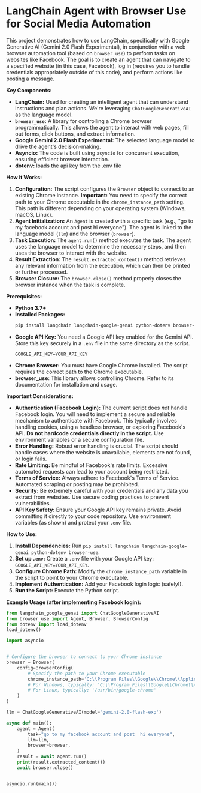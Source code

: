 # LangChain Agent with Browser Use for Social Media Automation

This project demonstrates how to use LangChain, specifically with Google Generative AI (Gemini 2.0 Flash Experimental), in conjunction with a web browser automation tool (based on `browser_use`) to perform tasks on websites like Facebook.  The goal is to create an agent that can navigate to a specified website (in this case, Facebook), log in (requires you to handle credentials appropriately outside of this code), and perform actions like posting a message.

**Key Components:**

*   **LangChain:** Used for creating an intelligent agent that can understand instructions and plan actions.  We're leveraging `ChatGoogleGenerativeAI` as the language model.
*   **`browser_use`:** A library for controlling a Chrome browser programmatically. This allows the agent to interact with web pages, fill out forms, click buttons, and extract information.
*   **Google Gemini 2.0 Flash Experimental:** The selected language model to drive the agent's decision-making.
*   **Asyncio:**  The code is built using `asyncio` for concurrent execution, ensuring efficient browser interaction.
*   **dotenv:** loads the api key from the .env file

**How it Works:**

1.  **Configuration:** The script configures the `Browser` object to connect to an existing Chrome instance.  **Important:** You need to specify the correct path to your Chrome executable in the `chrome_instance_path` setting. This path is different depending on your operating system (Windows, macOS, Linux).
2.  **Agent Initialization:** An `Agent` is created with a specific task (e.g., "go to my facebook account and post hi everyone").  The agent is linked to the language model (`llm`) and the browser (`browser`).
3.  **Task Execution:** The `agent.run()` method executes the task.  The agent uses the language model to determine the necessary steps, and then uses the browser to interact with the website.
4.  **Result Extraction:** The `result.extracted_content()` method retrieves any relevant information from the execution, which can then be printed or further processed.
5.  **Browser Closure:**  The `browser.close()` method properly closes the browser instance when the task is complete.

**Prerequisites:**

*   **Python 3.7+**
*   **Installed Packages:**
    ```bash
    pip install langchain langchain-google-genai python-dotenv browser-use
    ```
*   **Google API Key:** You need a Google API key enabled for the Gemini API.  Store this key securely in a `.env` file in the same directory as the script.
    ```
    GOOGLE_API_KEY=YOUR_API_KEY
    ```
*   **Chrome Browser:** You must have Google Chrome installed. The script requires the correct path to the Chrome executable.
*   **browser_use**:  This library allows controlling Chrome.  Refer to its documentation for installation and usage.

**Important Considerations:**

*   **Authentication (Facebook Login):** The current script does *not* handle Facebook login.  You will need to implement a secure and reliable mechanism to authenticate with Facebook. This typically involves handling cookies, using a headless browser, or exploring Facebook's API.  **Do not hardcode credentials directly in the script.** Use environment variables or a secure configuration file.
*   **Error Handling:** Robust error handling is crucial.  The script should handle cases where the website is unavailable, elements are not found, or login fails.
*   **Rate Limiting:** Be mindful of Facebook's rate limits.  Excessive automated requests can lead to your account being restricted.
*   **Terms of Service:**  Always adhere to Facebook's Terms of Service. Automated scraping or posting may be prohibited.
*   **Security:**  Be extremely careful with your credentials and any data you extract from websites.  Use secure coding practices to prevent vulnerabilities.
*   **API Key Safety:** Ensure your Google API key remains private. Avoid committing it directly to your code repository. Use environment variables (as shown) and protect your `.env` file.

**How to Use:**

1.  **Install Dependencies:** Run `pip install langchain langchain-google-genai python-dotenv browser-use`.
2.  **Set up `.env`:** Create a `.env` file with your Google API key: `GOOGLE_API_KEY=YOUR_API_KEY`.
3.  **Configure Chrome Path:**  Modify the `chrome_instance_path` variable in the script to point to your Chrome executable.
4.  **Implement Authentication:** Add your Facebook login logic (safely!).
5.  **Run the Script:**  Execute the Python script.

**Example Usage (after implementing Facebook login):**

```python
from langchain_google_genai import ChatGoogleGenerativeAI
from browser_use import Agent, Browser, BrowserConfig
from dotenv import load_dotenv
load_dotenv()

import asyncio


# Configure the browser to connect to your Chrome instance
browser = Browser(
    config=BrowserConfig(
        # Specify the path to your Chrome executable
        chrome_instance_path='C:\\Program Files\\Google\\Chrome\\Application\\chrome.exe',  # macOS path
        # For Windows, typically: 'C:\\Program Files\\Google\\Chrome\\Application\\chrome.exe'
        # For Linux, typically: '/usr/bin/google-chrome'
    )
)

llm = ChatGoogleGenerativeAI(model='gemini-2.0-flash-exp')

async def main():
    agent = Agent(
        task="go to my facebook account and post  hi everyone",
        llm=llm,
        browser=browser,
    )
    result = await agent.run()
    print(result.extracted_content())
    await browser.close()


asyncio.run(main())
